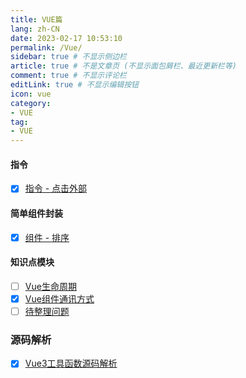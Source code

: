 ```yaml
---
title: VUE篇
lang: zh-CN
date: 2023-02-17 10:53:10
permalink: /Vue/
sidebar: true # 不显示侧边栏
article: true # 不是文章页 (不显示面包屑栏、最近更新栏等)
comment: true # 不显示评论栏
editLink: true # 不显示编辑按钮
icon: vue
category:
- VUE
tag:
- VUE
---
```


#### 指令
- [x] [指令 - 点击外部](/Vue/Directive/ClickOutside/)

 
#### 简单组件封装
- [x] [组件 - 排序](/Vue/Component/Sort/)

#### 知识点模块
- [ ] [Vue生命周期](/Vue2/LifeCycle/)
- [x] [Vue组件通讯方式](/Vue2/Communicate/)
- [ ] [待整理问题](/Vue/Question/)

### 源码解析
- [x] [Vue3工具函数源码解析](/Vue3/ToolFunction/)


[//]: # (- [x] a[^1])
[//]: # ([^1]: ccc)